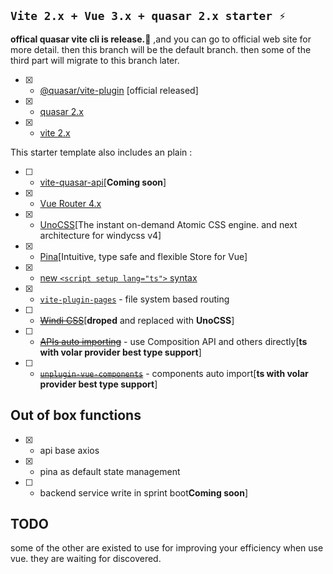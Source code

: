## `Vite 2.x + Vue 3.x + quasar 2.x starter ⚡`

**offical quasar vite cli is release.🌹** ,and you can go to official web site for more detail. then this branch will be 
the default branch. then some of the third part will migrate to this branch later.

- [X] - [@quasar/vite-plugin](https://quasar.dev/start/vite-plugin) [official released]
- [X] - [quasar 2.x](https://github.com/quasarframework/quasar)
- [X] - [vite 2.x](https://github.com/vitejs/vite)

This starter template also includes an plain :
- [ ]  - [vite-quasar-api](https://github.com/fyeeme/vite-quasar-api)[**Coming soon**]
- [x]  - [Vue Router 4.x](https://github.com/vuejs/vue-router-next)
- [x]  - [UnoCSS](https://github.com/antfu/unocss)[The instant on-demand Atomic CSS engine. and next architecture for windycss v4]
- [x]  - [Pina](https://github.com/antfu/unocss)[Intuitive, type safe and flexible Store for Vue]
- [x]  - [new `<script setup lang="ts">` syntax](https://github.com/vuejs/rfcs/pull/227)
- [x]  - [`vite-plugin-pages`](https://github.com/hannoeru/vite-plugin-pages) - file system based routing
- [ ]  - ~~[Windi CSS](https://github.com/windicss/windicss)~~[**droped** and replaced with **UnoCSS**]
- [ ]  - ~~[APIs auto importing](https://github.com/antfu/unplugin-auto-import)~~ - use Composition API and others directly[**ts with volar provider best type support**]
- [ ]  - ~~[`unplugin-vue-components`](https://github.com/antfu/unplugin-vue-components)~~ - components auto import[**ts with volar provider best type support**]

## Out of box functions 
- [x]  - api base axios
- [x]  - pina as default state management
- [ ]  - backend service write in sprint boot**Coming soon**]

## TODO 

some of the other are existed to use for improving your efficiency when use vue. they are waiting for discovered.

